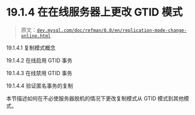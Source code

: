 # 19.1.4 在在线服务器上更改 GTID 模式

> 原文：[`dev.mysql.com/doc/refman/8.0/en/replication-mode-change-online.html`](https://dev.mysql.com/doc/refman/8.0/en/replication-mode-change-online.html)

19.1.4.1 复制模式概念

19.1.4.2 在线启用 GTID 事务

19.1.4.3 在线禁用 GTID 事务

19.1.4.4 验证匿名事务的复制

本节描述如何在不必使服务器脱机的情况下更改复制模式从 GTID 模式到其他模式。
